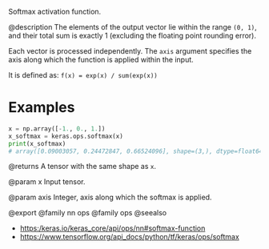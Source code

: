 Softmax activation function.

@description
The elements of the output vector lie within the range `(0, 1)`, and their
total sum is exactly 1 (excluding the floating point rounding error).

Each vector is processed independently. The `axis` argument specifies the
axis along which the function is applied within the input.

It is defined as:
`f(x) = exp(x) / sum(exp(x))`

# Examples
```python
x = np.array([-1., 0., 1.])
x_softmax = keras.ops.softmax(x)
print(x_softmax)
# array([0.09003057, 0.24472847, 0.66524096], shape=(3,), dtype=float64)
```

@returns
A tensor with the same shape as `x`.

@param x
Input tensor.

@param axis
Integer, axis along which the softmax is applied.

@export
@family nn ops
@family ops
@seealso
+ <https:/keras.io/keras_core/api/ops/nn#softmax-function>
+ <https://www.tensorflow.org/api_docs/python/tf/keras/ops/softmax>
